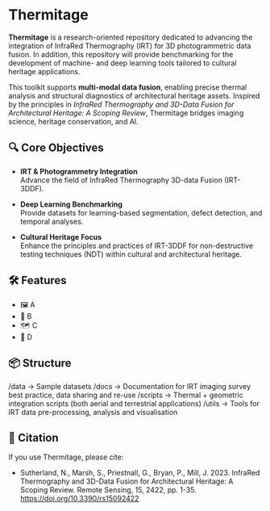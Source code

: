 # Thermitage

**Thermitage** is a research-oriented repository dedicated to advancing the integration of InfraRed Thermography (IRT) for 3D photogrammetric data fusion. In addition, this repository will provide benchmarking for the development of machine- and deep learning tools tailored to cultural heritage applications.

This toolkit supports **multi-modal data fusion**, enabling precise thermal analysis and structural diagnostics of architectural heritage assets. Inspired by the principles in *InfraRed Thermography and 3D-Data Fusion for Architectural Heritage: A Scoping Review*, Thermitage bridges imaging science, heritage conservation, and AI.

## 🔍 Core Objectives

- **IRT & Photogrammetry Integration**  
  Advance the field of InfraRed Thermography 3D-data Fusion (IRT-3DDF).

- **Deep Learning Benchmarking**  
  Provide datasets for learning-based segmentation, defect detection, and temporal analyses.

- **Cultural Heritage Focus**  
  Enhance the principles and practices of IRT-3DDF for non-destructive testing techniques (NDT) within cultural and architectural heritage.

## 🛠 Features

- 🖼 A
- 🧠 B
- 🗺 C
- 📐 D

## 📦 Structure

/data → Sample datasets
/docs → Documentation for IRT imaging survey best practice, data sharing and re-use
/scripts → Thermal + geometric integration scripts (both aerial and terrestrial applications)
/utils → Tools for IRT data pre-processing, analysis and visualisation

## 📄 Citation

If you use Thermitage, please cite:  
* Sutherland, N., Marsh, S., Priestnall, G., Bryan, P., Mill, J. 2023. InfraRed Thermography and 3D-Data Fusion for Architectural Heritage: A Scoping Review. Remote Sensing, 15, 2422, pp. 1-35. https://doi.org/10.3390/rs15092422


